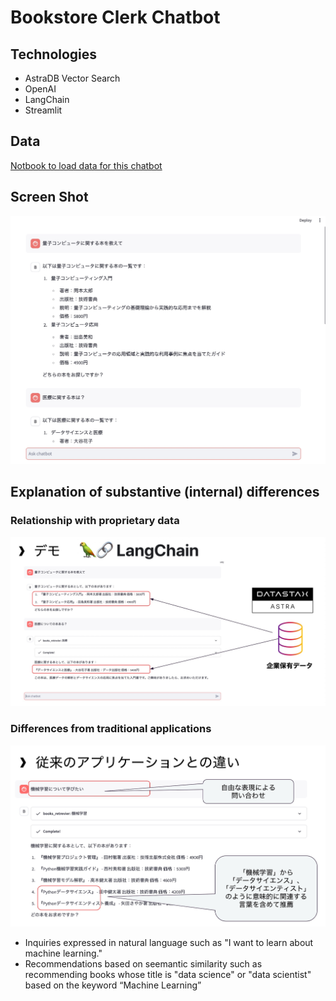 # Bookstore Clerk Chatbot

## Technologies
- AstraDB Vector Search
- OpenAI
- LangChain
- Streamlit

## Data

[Notbook to load data for this chatbot](../langchain_astradb_openai_cassio.ipynb)

## Screen Shot
![ChatBot Screen](./img/chatbot_screen.jpg)

## Explanation of substantive (internal) differences

### Relationship with proprietary data
![Relationship with proprietary data](./img/relationship_with_proprietary_data.jpg)

### Differences from traditional applications
![Differences_from_traditional_applications](./img/differences_from_traditional_applications.jpg)

 - Inquiries expressed in natural language such as "I want to learn about machine learning."
 - Recommendations based on seemantic similarity such as recommending books whose title is "data science" or "data scientist" based on the keyword “Machine Learning”
